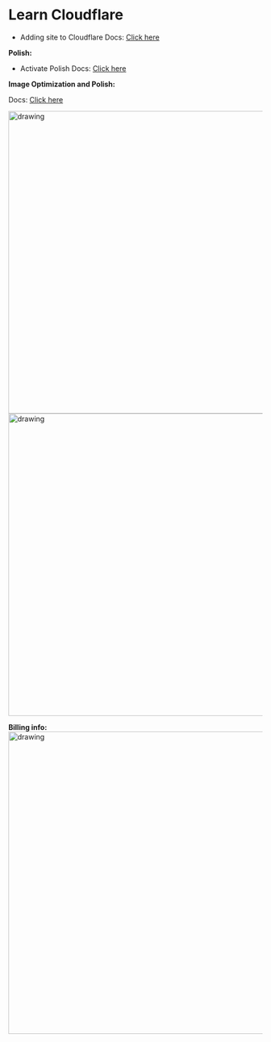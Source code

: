 # Learn Cloudflare

- Adding site to Cloudflare Docs: [Click here](https://developers.cloudflare.com/fundamentals/get-started/setup/add-site/)

**Polish:**
  - Activate Polish Docs: [Click here](https://developers.cloudflare.com/images/polish/activate-polish/)

**Image Optimization and Polish:**

Docs: [Click here](https://developers.cloudflare.com/images/)

<img src="https://github.com/sahilrajput03/sahilrajput03/assets/31458531/d03dc6b9-f742-47c8-a821-57011d460e2c" alt="drawing" width="600"/>

<img src="https://github.com/sahilrajput03/sahilrajput03/assets/31458531/c9b1b6a7-adcc-4e72-ad9c-54e72b0f2be4" alt="drawing" width="600"/>

**Billing info:**
<img src="https://github.com/sahilrajput03/sahilrajput03/assets/31458531/638fc0a9-902b-4a85-946f-451b7d0c0da1" alt="drawing" width="600"/>

